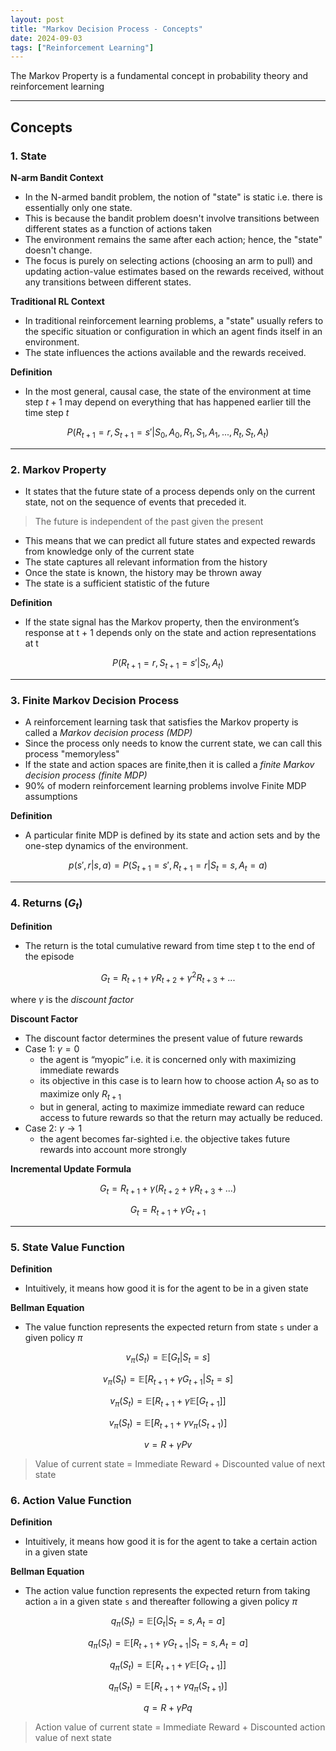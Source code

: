 ```yaml
---
layout: post
title: "Markov Decision Process - Concepts"
date: 2024-09-03
tags: ["Reinforcement Learning"]
---
```


The Markov Property is a fundamental concept in probability theory and reinforcement learning

---

## Concepts

### 1. State

**N-arm Bandit Context**
- In the N-armed bandit problem, the notion of "state" is static i.e. there is essentially only one state.
- This is because the bandit problem doesn't involve transitions between different states as a function of actions taken
- The environment remains the same after each action; hence, the "state" doesn't change.
- The focus is purely on selecting actions (choosing an arm to pull) and updating action-value estimates based on the rewards received, without any transitions between different states.

**Traditional RL Context**
- In traditional reinforcement learning problems, a "state" usually refers to the specific situation or configuration in which an agent finds itself in an environment. 
- The state influences the actions available and the rewards received.

**Definition**
- In the most general, causal case, the state of the environment at time step $t+1$ may depend on everything that has happened earlier till the time step $t$

$$ P(R_{t+1}=r, S_{t+1}=s' | S_0,A_0,R_1,S_1,A_1,...,R_t,S_t,A_t) $$

---
### 2. Markov Property

- It states that the future state of a process depends only on the current state, not on the sequence of events that preceded it. 

> The future is independent of the past given the present

- This means that we can predict all future states and expected rewards from knowledge only of the current state
- The state captures all relevant information from the history
- Once the state is known, the history may be thrown away
- The state is a sufficient statistic of the future

**Definition**

- If the state signal has the Markov property, then the environment’s response at t + 1 depends only on the state and action representations at t

$$ P(R_{t+1}=r, S_{t+1}=s' | S_t, A_t) $$

---
### 3. Finite Markov Decision Process
- A reinforcement learning task that satisfies the Markov property is called a _Markov decision process (MDP)_
- Since the process only needs to know the current state, we can call this process "memoryless"
- If the state and action spaces are finite,then it is called a _finite Markov decision process (finite MDP)_
- 90% of modern reinforcement learning problems involve Finite MDP assumptions

**Definition**
- A particular finite MDP is defined by its state and action sets and by the one-step dynamics of the environment.

$$ p(s',r|s,a) = P(S_{t+1}=s', R_{t+1}=r | S_t=s, A_t=a) $$

---
### 4. Returns ($G_t$)

**Definition**

- The return is the total cumulative reward from time step t to the end of the episode

$$ G_t = R_{t+1} + \gamma R_{t+2} + \gamma^2 R_{t+3} + ... $$

where $\gamma$ is the _discount factor_

**Discount Factor**

- The discount factor determines the present value of future rewards
- Case 1: $\gamma = 0$ 
    - the agent is “myopic” i.e. it is concerned only with maximizing immediate rewards
    - its objective in this case is to learn how to choose action $A_t$ so as to maximize only $R_{t+1}$
    - but in general, acting to maximize immediate reward can reduce access to future rewards so that the return may actually be reduced.
- Case 2: $\gamma \rightarrow 1$ 
    -  the agent becomes far-sighted i.e. the objective takes future rewards into account more strongly

**Incremental Update Formula**

$$ G_t = R_{t+1} + \gamma (R_{t+2} + \gamma R_{t+3} + ...) $$

$$ G_t = R_{t+1} + \gamma G_{t+1} $$

---

### 5. State Value Function

**Definition**
- Intuitively, it means how good it is for the agent to be in a given state 

**Bellman Equation**
- The value function represents the expected return from state `s` under a given policy $\pi$

$$ v_{\pi}(S_t) = \mathbb{E}[G_t | S_t = s] $$

$$ v_{\pi}(S_t) = \mathbb{E}[R_{t+1} + \gamma G_{t+1} | S_t = s] $$

$$ v_{\pi}(S_t) = \mathbb{E}[R_{t+1} + \gamma \mathbb{E}[G_{t+1}]] $$

$$ v_{\pi}(S_t) = \mathbb{E}[R_{t+1} + \gamma v_{\pi}(S_{t+1})] $$

$$ v = R + \gamma Pv $$

> Value of current state = Immediate Reward + Discounted value of next state

### 6. Action Value Function

**Definition**
- Intuitively, it means how good it is for the agent to take a certain action in a given state 

**Bellman Equation**
- The action value function represents the expected return from taking action `a` in a given state `s` and thereafter following a given policy $\pi$

$$ q_{\pi}(S_t) = \mathbb{E}[G_t | S_t = s, A_t = a] $$

$$ q_{\pi}(S_t) = \mathbb{E}[R_{t+1} + \gamma G_{t+1} | S_t = s, A_t = a] $$

$$ q_{\pi}(S_t) = \mathbb{E}[R_{t+1} + \gamma \mathbb{E}[G_{t+1}]] $$

$$ q_{\pi}(S_t) = \mathbb{E}[R_{t+1} + \gamma q_{\pi}(S_{t+1})] $$

$$ q = R + \gamma Pq $$

> Action value of current state = Immediate Reward + Discounted action value of next state

